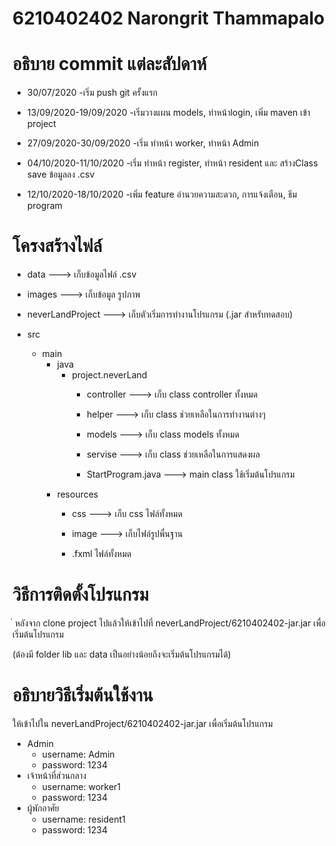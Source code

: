 # 6210402402 Narongrit Thammapalo

# อธิบาย commit แต่ละสัปดาห์
* 30/07/2020              -เริ่ม push git ครั้งแรก

* 13/09/2020-19/09/2020   -เริ่มวางแผน models, ทำหน้าlogin, เพิ่ม maven เข้า project

* 27/09/2020-30/09/2020   -เริ่ม ทำหน้า worker, ทำหน้า Admin

* 04/10/2020-11/10/2020   -เริ่ม ทำหน้า register, ทำหน้า resident และ สร้างClass save ข้อมูลลง .csv

* 12/10/2020-18/10/2020   -เพิ่ม feature อำนวยความสะดวก, การแจ้งเตือน, ธีม program

# โครงสร้างไฟล์
* data ---> เก็บข้อมูลไฟล์ .csv

* images ---> เก็บข้อมูล รูปภาพ

* neverLandProject ---> เก็บตัวเริ่มการทำงานโปรแกรม (.jar สำหรับทดสอบ)

* src
    * main
        * java
            * project.neverLand
                * controller ---> เก็บ class controller ทั้งหมด
                
                * helper ---> เก็บ class ช่วยเหลือในการทำงานต่างๆ
                
                * models ---> เก็บ class models ทั้งหมด
                
                * servise ---> เก็บ class ช่วยเหลือในการแสดงผล
                
                * StartProgram.java ---> main class ใช้เริ่มต้นโปรแกรม
        * resources
            * css ---> เก็บ css ไฟล์ทั้งหมด
            
            * image ---> เก็บไฟล์รูปพื่นฐาน
            
            * .fxml ไฟล์ทั้งหมด

# วิธีการติดตั้งโปรแกรม
่   หลังจาก clone project ไปแล้วให้เข้าไปที่ neverLandProject/6210402402-jar.jar เพื่อเริ่มต้นโปรแกรม

(ต้องมี folder lib และ data เป็นอย่างน้อยถึงจะเริ่มต้นโปรแกรมได้)

# อธิบายวิธีเริ่มต้นใช้งาน
ให้เข้าไปใน neverLandProject/6210402402-jar.jar เพื่อเริ่มต้นโปรแกรม

* Admin 
    * username: Admin
    * password: 1234
* เจ้าหน้าที่ส่วนกลาง
    * username: worker1
    * password: 1234
* ผู้พักอาศัย
    * username: resident1
    * password: 1234
                   